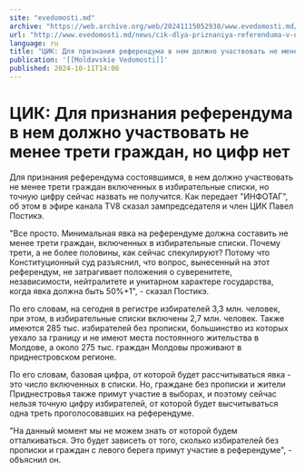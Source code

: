 ```yaml
---
site: "evedomosti.md"
archive: "https://web.archive.org/web/20241115052938/www.evedomosti.md/news/cik-dlya-priznaniya-referenduma-v-nem-dolzhno-uchastvovat-ne"
url: "http://www.evedomosti.md/news/cik-dlya-priznaniya-referenduma-v-nem-dolzhno-uchastvovat-ne"
language: ru
title: "ЦИК: Для признания референдума в нем должно участвовать не менее трети граждан, но цифр нет"
publication: '[[Moldavskie Vedomosti]]'
published: 2024-10-11T14:06
---
```


# ЦИК: Для признания референдума в нем должно участвовать не менее трети граждан, но цифр нет

Для признания референдума состоявшимся, в нем должно участвовать не менее трети граждан включенных в избирательные списки, но точную цифру сейчас назвать не получится. Как передает "ИНФОТАГ", об этом в эфире канала TV8 сказал зампредседателя и член ЦИК Павел Постикэ.

"Все просто. Минимальная явка на референдуме должна составить не менее трети граждан, включенных в избирательные списки. Почему трети, а не более половины, как сейчас спекулируют? Потому что Конституционный суд разъяснил, что вопрос, вынесенный на этот референдум, не затрагивает положения о суверенитете, независимости, нейтралитете и унитарном характере государства, когда явка должна быть 50%+1", - сказал Постикэ.

По его словам, на сегодня в регистре избирателей 3,3 млн. человек, при этом, в избирательные списки включены 2,7 млн. человек. Также имеются 285 тыс. избирателей без прописки, большинство из которых уехало за границу и не имеют места постоянного жительства в Молдове, а около 275 тыс. граждан Молдовы проживают в приднестровском регионе.

По его словам, базовая цифра, от которой будет рассчитываться явка - это число включенных в списки. Но, граждане без прописки и жители Приднестровья также примут участие в выборах, и поэтому сейчас нельзя точную цифру избирателей, от которой будет высчитываться одна треть проголосовавших на референдуме.

"На данный момент мы не можем знать от которой будем отталкиваться. Это будет зависеть от того, сколько избирателей без прописки и граждан с левого берега примут участие в референдуме", - объяснил он.